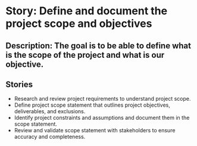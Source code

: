 # Story: Define and document the project scope and objectives
## Description: The goal is to be able to define what is the scope of the project and what is our objective.
## Stories
* Research and review project requirements to understand project scope.
* Define project scope statement that outlines project objectives, deliverables, and exclusions.
* Identify project constraints and assumptions and document them in the scope statement.
* Review and validate scope statement with stakeholders to ensure accuracy and completeness.